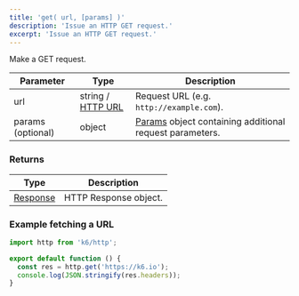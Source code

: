 ```yaml
---
title: 'get( url, [params] )'
description: 'Issue an HTTP GET request.'
excerpt: 'Issue an HTTP GET request.'
---
```


Make a GET request.

| Parameter         | Type   | Description                                                                               |
| ----------------- | ------ | ----------------------------------------------------------------------------------------- |
| url               | string / [HTTP URL](/javascript-api/k6-http/url-url#returns) | Request URL (e.g. `http://example.com`).      |
| params (optional) | object | [Params](/javascript-api/k6-http/params) object containing additional request parameters. |

### Returns

| Type                                         | Description           |
| -------------------------------------------- | --------------------- |
| [Response](/javascript-api/k6-http/response) | HTTP Response object. |

### Example fetching a URL

<CodeGroup labels={[]}>

```javascript
import http from 'k6/http';

export default function () {
  const res = http.get('https://k6.io');
  console.log(JSON.stringify(res.headers));
}
```

</CodeGroup>
